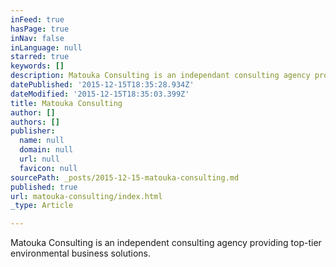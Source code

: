 ```yaml
---
inFeed: true
hasPage: true
inNav: false
inLanguage: null
starred: true
keywords: []
description: Matouka Consulting is an independant consulting agency providing top-tier environmental business solutions.
datePublished: '2015-12-15T18:35:28.934Z'
dateModified: '2015-12-15T18:35:03.399Z'
title: Matouka Consulting
author: []
authors: []
publisher:
  name: null
  domain: null
  url: null
  favicon: null
sourcePath: _posts/2015-12-15-matouka-consulting.md
published: true
url: matouka-consulting/index.html
_type: Article

---
```

Matouka Consulting is an independent consulting agency providing top-tier environmental business solutions.